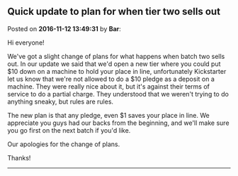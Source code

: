 ## Quick update to plan for when tier two sells out
Posted on **2016-11-12 13:49:31** by **Bar**:

Hi everyone!

We've got a slight change of plans for what happens when batch two sells out. In our update we said that we'd open a new tier where you could put $10 down on a machine to hold your place in line, unfortunately Kickstarter let us know that we're not allowed to do a $10 pledge as a deposit on a machine. They were really nice about it, but it's against their terms of service to do a partial charge. They understood that we weren't trying to do anything sneaky, but rules are rules.

The new plan is that any pledge, even $1 saves your place in line. We appreciate you guys had our backs from the beginning, and we'll make sure you go first on the next batch if you'd like.

Our apologies for the change of plans.

Thanks!

---

